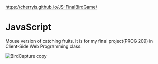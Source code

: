  https://cherryis.github.io/JS-FinalBirdGame/
 
 # JavaScript
 Mouse version of catching fruits.
It is for my final project(PROG 209) in Client-Side Web Programming class.

![BirdCapture copy](https://user-images.githubusercontent.com/59629395/226777582-1c12bd79-52f3-4f7d-9413-6c6088d42f1b.GIF)

